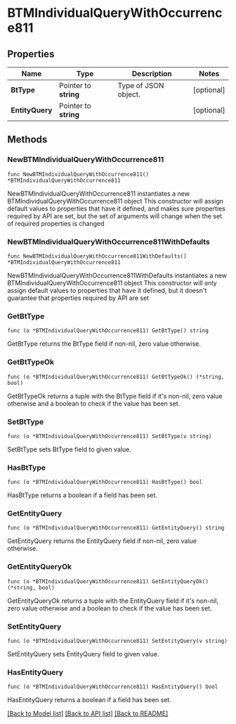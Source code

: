 # BTMIndividualQueryWithOccurrence811

## Properties

Name | Type | Description | Notes
------------ | ------------- | ------------- | -------------
**BtType** | Pointer to **string** | Type of JSON object. | [optional] 
**EntityQuery** | Pointer to **string** |  | [optional] 

## Methods

### NewBTMIndividualQueryWithOccurrence811

`func NewBTMIndividualQueryWithOccurrence811() *BTMIndividualQueryWithOccurrence811`

NewBTMIndividualQueryWithOccurrence811 instantiates a new BTMIndividualQueryWithOccurrence811 object
This constructor will assign default values to properties that have it defined,
and makes sure properties required by API are set, but the set of arguments
will change when the set of required properties is changed

### NewBTMIndividualQueryWithOccurrence811WithDefaults

`func NewBTMIndividualQueryWithOccurrence811WithDefaults() *BTMIndividualQueryWithOccurrence811`

NewBTMIndividualQueryWithOccurrence811WithDefaults instantiates a new BTMIndividualQueryWithOccurrence811 object
This constructor will only assign default values to properties that have it defined,
but it doesn't guarantee that properties required by API are set

### GetBtType

`func (o *BTMIndividualQueryWithOccurrence811) GetBtType() string`

GetBtType returns the BtType field if non-nil, zero value otherwise.

### GetBtTypeOk

`func (o *BTMIndividualQueryWithOccurrence811) GetBtTypeOk() (*string, bool)`

GetBtTypeOk returns a tuple with the BtType field if it's non-nil, zero value otherwise
and a boolean to check if the value has been set.

### SetBtType

`func (o *BTMIndividualQueryWithOccurrence811) SetBtType(v string)`

SetBtType sets BtType field to given value.

### HasBtType

`func (o *BTMIndividualQueryWithOccurrence811) HasBtType() bool`

HasBtType returns a boolean if a field has been set.

### GetEntityQuery

`func (o *BTMIndividualQueryWithOccurrence811) GetEntityQuery() string`

GetEntityQuery returns the EntityQuery field if non-nil, zero value otherwise.

### GetEntityQueryOk

`func (o *BTMIndividualQueryWithOccurrence811) GetEntityQueryOk() (*string, bool)`

GetEntityQueryOk returns a tuple with the EntityQuery field if it's non-nil, zero value otherwise
and a boolean to check if the value has been set.

### SetEntityQuery

`func (o *BTMIndividualQueryWithOccurrence811) SetEntityQuery(v string)`

SetEntityQuery sets EntityQuery field to given value.

### HasEntityQuery

`func (o *BTMIndividualQueryWithOccurrence811) HasEntityQuery() bool`

HasEntityQuery returns a boolean if a field has been set.


[[Back to Model list]](../README.md#documentation-for-models) [[Back to API list]](../README.md#documentation-for-api-endpoints) [[Back to README]](../README.md)


